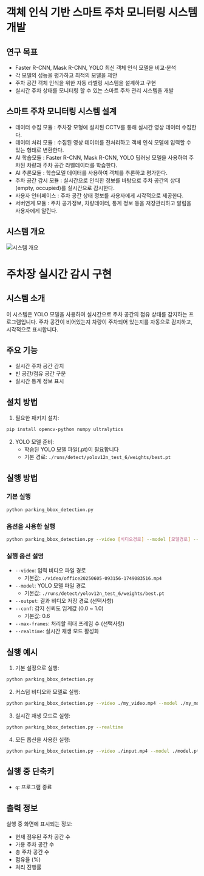 # 객체 인식 기반 스마트 주차 모니터링 시스템 개발

## 연구 목표
   - Faster R-CNN, Mask R-CNN, YOLO 최신 객체 인식 모델을 비교·분석
   - 각 모델의 성능을 평가하고 최적의 모델을 제안
   - 주차 공간 객체 인식을 위한 자동 라벨링 시스템을 설계하고 구현
   - 실시간 주차 상태를 모니터링 할 수 있는 스마트 주차 관리 시스템을 개발


## 스마트 주차 모니터링 시스템 설계
   - 데이터 수집 모듈 : 주차장 모형에 설치된 CCTV를 통해 실시간 영상 데이터 수집한다. 
   - 데이터 처리 모듈 : 수집된 영상 데이터를 전처리하고 객체 인식 모델에 입력할 수 있는 형태로 변환한다.
   - AI 학습모듈 : Faster R-CNN, Mask R-CNN, YOLO 딥러닝 모델을 사용하여 주차된 차량과 주차 공간 라벨데이터를 학습한다.
   - AI 추론모듈 : 학습모델 데이터를 사용하여 객체를 추론하고 평가한다.
   - 주차 공간 감시 모듈 : 실시간으로 인식한 정보를 바탕으로 주차 공간의 상태(empty, occupied)를 실시간으로 감시한다.
   - 사용자 인터페이스 : 주차 공간 상태 정보를 사용자에게 시각적으로 제공한다.
   - 서버연계 모듈 : 주차 공가정보, 차량데이터, 통계 정보 등을 저장관리하고 알림을 사용자에게 알린다.

## 시스템 개요
![시스템 개요](보고서/시스템개념도.jpg)





# 주차장 실시간 감시 구현

## 시스템 소개

이 시스템은 YOLO 모델을 사용하여 실시간으로 주차 공간의 점유 상태를 감지하는 프로그램입니다. 주차 공간이 비어있는지 차량이 주차되어 있는지를 자동으로 감지하고, 시각적으로 표시합니다.

## 주요 기능

- 실시간 주차 공간 감지
- 빈 공간/점유 공간 구분
- 실시간 통계 정보 표시


## 설치 방법

1. 필요한 패키지 설치:
```bash
pip install opencv-python numpy ultralytics
```

2. YOLO 모델 준비:
   - 학습된 YOLO 모델 파일(.pt)이 필요합니다
   - 기본 경로: `./runs/detect/yolov12n_test_6/weights/best.pt`

## 실행 방법

### 기본 실행
```bash
python parking_bbox_detection.py
```

### 옵션을 사용한 실행
```bash
python parking_bbox_detection.py --video [비디오경로] --model [모델경로] --output [출력경로] --conf [신뢰도] --realtime
```

### 실행 옵션 설명

- `--video`: 입력 비디오 파일 경로
  - 기본값: `./video/office20250605-093156-1749083516.mp4`
- `--model`: YOLO 모델 파일 경로
  - 기본값: `./runs/detect/yolov12n_test_6/weights/best.pt`
- `--output`: 결과 비디오 저장 경로 (선택사항)
- `--conf`: 감지 신뢰도 임계값 (0.0 ~ 1.0)
  - 기본값: 0.6
- `--max-frames`: 처리할 최대 프레임 수 (선택사항)
- `--realtime`: 실시간 재생 모드 활성화

## 실행 예시

1. 기본 설정으로 실행:
```bash
python parking_bbox_detection.py
```

2. 커스텀 비디오와 모델로 실행:
```bash
python parking_bbox_detection.py --video ./my_video.mp4 --model ./my_model.pt
```

3. 실시간 재생 모드로 실행:
```bash
python parking_bbox_detection.py --realtime
```

4. 모든 옵션을 사용한 실행:
```bash
python parking_bbox_detection.py --video ./input.mp4 --model ./model.pt --output ./result.mp4 --conf 0.5 --max-frames 1000 --realtime
```

## 실행 중 단축키

- `q`: 프로그램 종료


## 출력 정보

실행 중 화면에 표시되는 정보:
- 현재 점유된 주차 공간 수
- 가용 주차 공간 수
- 총 주차 공간 수
- 점유율 (%)
- 처리 진행률

